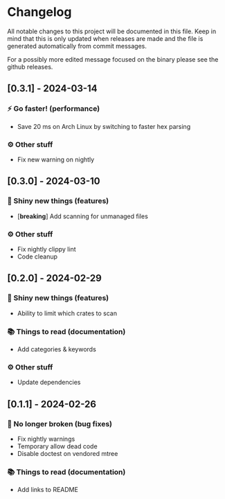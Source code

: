 # Changelog

All notable changes to this project will be documented in this file.
Keep in mind that this is only updated when releases are made and the file
is generated automatically from commit messages.

For a possibly more edited message focused on the binary please see the github
releases.

## [0.3.1] - 2024-03-14

### ⚡ Go faster! (performance)

- Save 20 ms on Arch Linux by switching to faster hex parsing

### ⚙️ Other stuff

- Fix new warning on nightly

## [0.3.0] - 2024-03-10

### 🚀 Shiny new things (features)

- [**breaking**] Add scanning for unmanaged files

### ⚙️ Other stuff

- Fix nightly clippy lint
- Code cleanup

## [0.2.0] - 2024-02-29

### 🚀 Shiny new things (features)

- Ability to limit which crates to scan

### 📚 Things to read (documentation)

- Add categories & keywords

### ⚙️ Other stuff

- Update dependencies

## [0.1.1] - 2024-02-26

### 🐛 No longer broken (bug fixes)

- Fix nightly warnings
- Temporary allow dead code
- Disable doctest on vendored mtree

### 📚 Things to read (documentation)

- Add links to README

